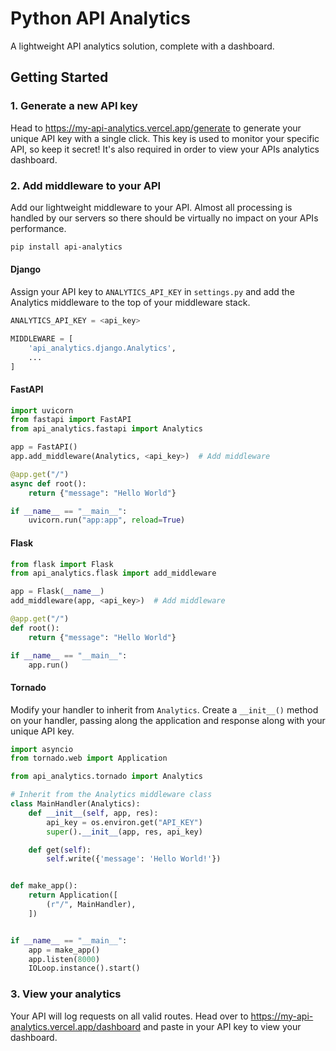 # Python API Analytics

A lightweight API analytics solution, complete with a dashboard.

## Getting Started

### 1. Generate a new API key

Head to https://my-api-analytics.vercel.app/generate to generate your unique API key with a single click. This key is used to monitor your specific API, so keep it secret! It's also required in order to view your APIs analytics dashboard.

### 2. Add middleware to your API

Add our lightweight middleware to your API. Almost all processing is handled by our servers so there should be virtually no impact on your APIs performance.

```bash
pip install api-analytics
```

#### Django

Assign your API key to `ANALYTICS_API_KEY` in `settings.py` and add the Analytics middleware to the top of your middleware stack.

```py
ANALYTICS_API_KEY = <api_key>

MIDDLEWARE = [
    'api_analytics.django.Analytics',
    ...
]
```

#### FastAPI

```py
import uvicorn
from fastapi import FastAPI
from api_analytics.fastapi import Analytics

app = FastAPI()
app.add_middleware(Analytics, <api_key>)  # Add middleware

@app.get("/")
async def root():
    return {"message": "Hello World"}

if __name__ == "__main__":
    uvicorn.run("app:app", reload=True)
```

#### Flask

```py
from flask import Flask
from api_analytics.flask import add_middleware

app = Flask(__name__)
add_middleware(app, <api_key>)  # Add middleware

@app.get("/")
def root():
    return {"message": "Hello World"}

if __name__ == "__main__":
    app.run()
```

#### Tornado

Modify your handler to inherit from `Analytics`. Create a `__init__()` method on your handler, passing along the application and response along with your unique API key.

```py
import asyncio
from tornado.web import Application

from api_analytics.tornado import Analytics

# Inherit from the Analytics middleware class
class MainHandler(Analytics):
    def __init__(self, app, res):
        api_key = os.environ.get("API_KEY")
        super().__init__(app, res, api_key)

    def get(self):
        self.write({'message': 'Hello World!'})


def make_app():
    return Application([
        (r"/", MainHandler),
    ])


if __name__ == "__main__":
    app = make_app()
    app.listen(8000)
    IOLoop.instance().start()
```

### 3. View your analytics

Your API will log requests on all valid routes. Head over to https://my-api-analytics.vercel.app/dashboard and paste in your API key to view your dashboard.
